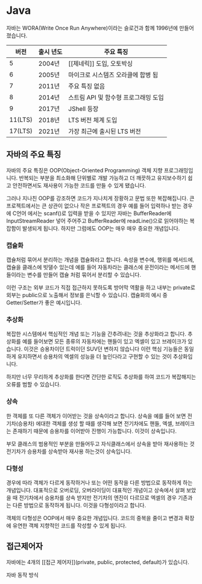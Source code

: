 # Java
자바는 WORA(Write Once Run Anywhere)이라는 슬로건과 함께 1996년에 만들어졌습니다.

| 버전 | 출시 년도 | 주요 특징 |
| --- | ---| --- |
| 5 | 2004년 | [[제네릭]] 도입, 오토박싱 |
| 6 | 2005년 | 마이크로 시스템즈 오라클에 합병 됨 |
| 7 | 2011년 | 주요 특징 없음 |
| 8 | 2014년 | 스트림 API 및 함수형 프로그래밍 도입 |
| 9 | 2017년 | JShell 등장 |
| 11(LTS) | 2018년 | LTS 버전 체계 도입 |
| 17(LTS) | 2021년 | 가장 최근에 출시된 LTS 버전 |

## 자바의 주요 특징
자바의 주요 특징은 OOP(Object-Oriented Programming) 객체 지향 프로그래밍입니다.
반복되는 부분을 최소화해 단위별로 개발 가능하고 더 깨끗하고 유지보수하기 쉽고 안전하면서도 재사용이 가능한 코드를 만들 수 있게 됐습니다.

그러나 지나친 OOP를 강조하면 코드가 지나치게 장황하고 문법 또한 복잡해집니다.
큰 프로젝트에서는 큰 상관이 없으나 작은 프로젝트의 경우 예를 들어 입력하나 받는 경우에
C언어 에서는 scanf()로 입력을 받을 수 있지만 자바는 BufferReader에 InputStreamReader 넣어 주어주고 BufferReader에 readLine()으로 읽어야하는 복잡함이 발생되게 됩니다.
하지만 그럼에도 OOP는 매우 매우 중요한 개념입니다.

### 캡슐화
캡슐처럼 묶어서 분리하는 개념을 캡슐화라고 합니다.
속성을 변수에, 행위를 메서드에, 캡슐을 클래스에 빗댈수 있는데
예를 들어 자동차라는 클래스에 운전이라는 메서드에 핸들이라는 변수를 만들어 캡슐 처럼 묶어서 분리할 수 있습니다.

이런 구조는 외부 코드가 직접 접근하지 못하도록 방어막 역활을 하고 내부는 private로 외부는 public으로 노출해서 정보를 은닉할 수 있습니다. 
캡슐화의 예시 중 Getter/Setter가 좋은 예시입니다.

### 추상화
복잡한 시스템에서 핵심적인 개념 또는 기능을 간추려내는 것을 추상화라고 합니다.
추상화를 예를 들어보면
모든 종류의 자동차에는 핸들이 있고 엑셀이 있고 브레이크가 있습니다.
이것은 승용차이던 트럭이던 SUV던 변하지 않습니다 이런 핵심 기능들은 동일하게 유지하면서
승용차의 엑셀의 성능을 더 높인다라고 구현할 수 있는 것이 추상화입니다.

하지만 너무 무리하게 추상화를 한다면 간단한 로직도 추상화를 하여 코드가 복잡해지는 오류를 범할 수 있습니다.

### 상속
한 객체를 또 다른 객체가 이어받는 것을 상속이라고 합니다.
상속을 예를 들어 보면
전기차(승용차) 에대한 객체를 생성 할 때를 생각해 보면 전기차에도 핸들, 엑셀, 브레이크는 존재하기 때문에 승용차를 이어받아 진행이 가능합니다.
이것이 상속입니다.

부모 클래스의 범용적인 부분을 만들어두고 자식클래스에서 상속을 받아 재사용하는 것 전기차가 승용차를 상속받아 재사용 하는것이 상속입니다.

### 다형성
경우에 따라 객체가 다르게 동작하거나 또는 어떤 동작을 다른 방법으로 동작하게 하는 개념입니다.
대표적으로 오버로딩, 오버라이딩이 대표적인 개념이고
상속에서 살펴 보았을 때 전기차에서 승용차를 상속 받지만 전기차의 엔진이 다르므로 엑셀의 경우 기존과는 다른 방법으로 동작하게 됩니다. 이것을 다형성이라고 합니다.

객체의 다형성은 OOP에서 매우 중요한 개념입니다.
코드의 중복을 줄이고 변경과 확장에 유연한 객체 지향적인 코드를 작성할 수 있게 됩니다.

## 접근제어자
자바에는 4개의 [[접근 제어자]](private, public, protected, default)가 있습니다.

자바 동작 방식




